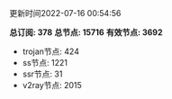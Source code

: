 更新时间2022-07-16 00:54:56

**总订阅: 378**
**总节点: 15716**
**有效节点: 3692**
- trojan节点: 424
- ss节点: 1221
- ssr节点: 31
- v2ray节点: 2015

